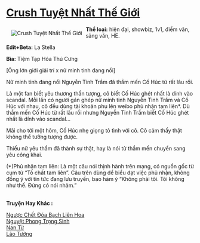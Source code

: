 <a href="https://utruyen.com/crush-tuyet-nhat-the-gioi/19194/" title="Crush Tuyệt Nhất Thế Giới"><h1>Crush Tuyệt Nhất Thế Giới</h1></a><div style="display:table"><img align="right" style="float: left; padding: 10px;" src="https://utruyen.com/images/story/200x260/crush-tuyet-nhat-the-gioi.jpg" alt="Crush Tuyệt Nhất Thế Giới"><b>Thể loại:</b> hiện đại, showbiz, 1v1, điềm văn, sảng văn, HE.<p></p><b>Edit+Beta:</b> La Stella<p></p><b>Bìa:</b> Tiệm Tạp Hóa Thú Cưng<p></p>[Ông lớn giới giải trí x nữ minh tinh đang nổi]<p></p>Nữ minh tinh đang nổi Nguyễn Tinh Trầm đã thầm mến Cố Húc từ rất lâu rồi.<p></p>Là một fan biết yêu thương thần tượng, cô biết Cố Húc ghét nhất là dính vào scandal. Mỗi lần có người gán ghép nữ minh tinh Nguyễn Tinh Trầm và Cố Húc với nhau, cô đều dùng tài khoản phụ lên weibo phủ nhận tam liên*. Dù thầm mến Cố Húc từ rất lâu rồi nhưng Nguyễn Tinh Trầm biết Cố Húc ghét nhất là dính vào scandal...<p></p>Mãi cho tới một hôm, Cố Húc nhẹ giọng tỏ tình với cô. Cô cảm thấy thật không thể tưởng tượng được.<p></p>Thiếu nữ yêu thầm đã thành sự thật, hay là nói từ thầm mến chuyển sang yêu công khai.<p></p>(*)Phủ nhận tam liên: Là một câu nói thịnh hành trên mạng, có nguồn gốc từ cụm từ “Tố chất tam liên”. Câu trên dùng để biểu đạt việc phủ nhận, không đồng ý với tin tức đang lưu truyền, bao hàm ý “Không phải tôi. Tôi không như thế. Đừng có nói nhảm.”</div><p><br><b>Truyện Hay Khác :</b></p><a href="https://utruyen.com/nguoc-chet-doa-bach-lien-hoa/24786/" alt="Ngược Chết Đóa Bạch Liên Hoa">Ngược Chết Đóa Bạch Liên Hoa</a><br/><a href="https://github.com/quanluxury/ngontinh_sac/tree/master/truyenhay/20943/" alt="Nguyệt Phong Trọng Sinh">Nguyệt Phong Trọng Sinh</a><br/><a href="https://github.com/quanluxury/ngontinh_sac/tree/master/truyenhay/22503/" alt="Nan Từ">Nan Từ</a><br/><a href="https://dammy2019.blogspot.com/2019/11/lao-tuong.html" alt="Lão Tướng">Lão Tướng</a><br/>